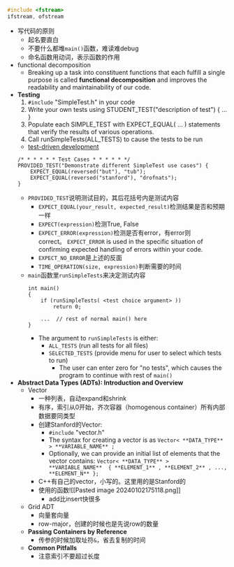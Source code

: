 ```C++
#include <fstream>
ifstream, ofstream 
```















- 写代码的原则
	- 起名要直白
	- 不要什么都堆`main()`函数，难读难debug
	- 命名函数用动词，表示函数的作用
- functional decomposition
	- Breaking up a task into constituent functions that each fulfill a single purpose is called **functional decomposition** and improves the readability and maintainability of our code.
- **Testing**
	1. `#include` "SimpleTest.h" in your code
	2. Write your own tests using STUDENT_TEST("description of test") { ... }
	3. Populate each SIMPLE_TEST with EXPECT_EQUAL( ... ) statements that verify the results of various operations.
	4. Call runSimpleTests(ALL_TESTS) to cause the tests to be run
	- [test-driven development](https://web.stanford.edu/class/cs106b/resources/testing_guide.html)
	```
	/* * * * * * Test Cases * * * * * */
	PROVIDED_TEST("Demonstrate different SimpleTest use cases") {
	    EXPECT_EQUAL(reversed("but"), "tub");
	    EXPECT_EQUAL(reversed("stanford"), "drofnats");
	}
	```
	- `PROVIDED_TEST`说明测试目的，其后花括号内是测试内容
		- `EXPECT_EQUAL(your_result, expected_result)`检测结果是否和预期一样
		- `EXPECT(expression)`检测True, False
		- `EXPECT_ERROR(expression)`检测是否有error，有error则correct。 `EXPECT_ERROR` is used in the specific situation of confirming expected handling of errors within your code.
		- `EXPECT_NO_ERROR`是上述的反面
		- `TIME_OPERATION(size, expression)`判断需要的时间
	- `main`函数里`runSimpleTests`来决定测试内容
		```
		int main()
		{
		    if (runSimpleTests( <test choice argument> ))
		        return 0;
		
		    ...  // rest of normal main() here
		}
		```
		- The argument to `runSimpleTests` is either:
			- `ALL_TESTS` (run all tests for all files)
			- `SELECTED_TESTS` (provide menu for user to select which tests to run)
			    - The user can enter zero for "no tests", which causes the program to continue with rest of `main()`
- **Abstract Data Types (ADTs): Introduction and Overview**
	- Vector
		- 一种列表，自动expand和shrink
		- 有序，索引从0开始，齐次容器（homogenous container）所有内部数据要同类型
		- 创建Stanford的Vector:
			- `#include` "vector.h"
			- The syntax for creating a vector is as `Vector< **DATA_TYPE** > **VARIABLE_NAME** ;`
			- Optionally, we can provide an initial list of elements that the vector contains: `Vector< **DATA_TYPE** >  **VARIABLE_NAME**  { **ELEMENT_1** , **ELEMENT_2** , ..., **ELEMENT_N** };`
		- C++有自己的vector，小写的。这里用的是Stanford的
		- 使用的函数![[Pasted image 20240102175118.png]]
			- add比insert快很多
	- Grid ADT
		- 向量套向量
		- row-major，创建的时候也是先说row的数量
	- **Passing Containers by Reference**
		- 传参的时候加取址符`&`，省去复制的时间
	- **Common Pitfalls**
		- 注意索引不要超过长度